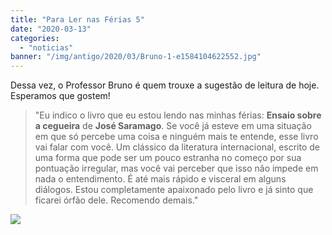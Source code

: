 ```yaml
---
title: "Para Ler nas Férias 5"
date: "2020-03-13"
categories: 
  - "noticias"
banner: "/img/antigo/2020/03/Bruno-1-e1584104622552.jpg"
---
```


Dessa vez, o Professor Bruno é quem trouxe a sugestão de leitura de hoje. Esperamos que gostem!

<!--more-->

> "Eu indico o livro que eu estou lendo nas minhas férias: **Ensaio sobre a cegueira** de **José Saramago**. Se você já esteve em uma situação em que só percebe uma coisa e ninguém mais te entende, esse livro vai falar com você. Um clássico da literatura internacional, escrito de uma forma que pode ser um pouco estranha no começo por sua pontuação irregular, mas você vai perceber que isso não impede em nada o entendimento. É até mais rápido e visceral em alguns diálogos. Estou completamente apaixonado pelo livro e já sinto que ficarei órfão dele. Recomendo demais."

![](/img/antigo/2020/03/Bruno-1-e1584104622552.jpg)
